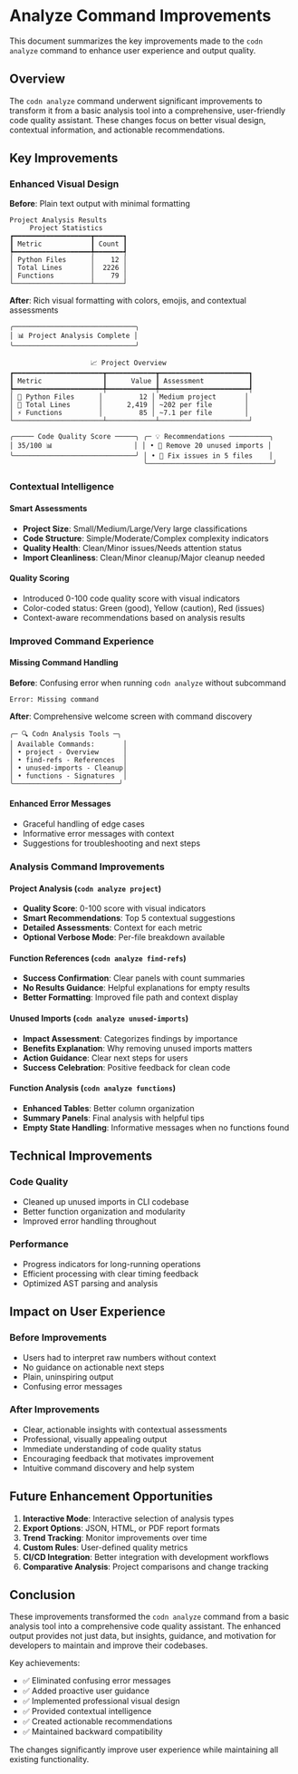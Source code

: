 # Analyze Command Improvements

This document summarizes the key improvements made to the `codn analyze` command to enhance user experience and output quality.

## Overview

The `codn analyze` command underwent significant improvements to transform it from a basic analysis tool into a comprehensive, user-friendly code quality assistant. These changes focus on better visual design, contextual information, and actionable recommendations.

## Key Improvements

### Enhanced Visual Design

**Before**: Plain text output with minimal formatting
```
Project Analysis Results
     Project Statistics
┏━━━━━━━━━━━━━━━━━━━┳━━━━━━━┓
┃ Metric            ┃ Count ┃
┡━━━━━━━━━━━━━━━━━━━╇━━━━━━━┩
│ Python Files      │    12 │
│ Total Lines       │  2226 │
│ Functions         │    79 │
└───────────────────┴───────┘
```

**After**: Rich visual formatting with colors, emojis, and contextual assessments
```
╭──────────────────────────────╮
│ 📊 Project Analysis Complete │
╰──────────────────────────────╯

                    📈 Project Overview
┏━━━━━━━━━━━━━━━━━━━━━━┳━━━━━━━━━━━━┳━━━━━━━━━━━━━━━━━━━━━━┓
┃ Metric               ┃      Value ┃ Assessment           ┃
┡━━━━━━━━━━━━━━━━━━━━━━╇━━━━━━━━━━━━╇━━━━━━━━━━━━━━━━━━━━━━┩
│ 🐍 Python Files      │         12 │ Medium project       │
│ 📝 Total Lines       │      2,419 │ ~202 per file        │
│ ⚡ Functions         │         85 │ ~7.1 per file        │
└──────────────────────┴────────────┴──────────────────────┘

╭───── Code Quality Score ─────╮ ╭─ 💡 Recommendations ──────────╮
│ 35/100 📊                    │ │ • 🧹 Remove 20 unused imports │
╰──────────────────────────────╯ │ • 🔧 Fix issues in 5 files    │
                                 ╰───────────────────────────────╯
```

### Contextual Intelligence

#### Smart Assessments
- **Project Size**: Small/Medium/Large/Very large classifications
- **Code Structure**: Simple/Moderate/Complex complexity indicators
- **Quality Health**: Clean/Minor issues/Needs attention status
- **Import Cleanliness**: Clean/Minor cleanup/Major cleanup needed

#### Quality Scoring
- Introduced 0-100 code quality score with visual indicators
- Color-coded status: Green (good), Yellow (caution), Red (issues)
- Context-aware recommendations based on analysis results

### Improved Command Experience

#### Missing Command Handling
**Before**: Confusing error when running `codn analyze` without subcommand
```
Error: Missing command
```

**After**: Comprehensive welcome screen with command discovery
```
╭─ 🔍 Codn Analysis Tools ─╮
│ Available Commands:       │
│ • project - Overview      │
│ • find-refs - References  │
│ • unused-imports - Cleanup│
│ • functions - Signatures  │
╰──────────────────────────╯
```

#### Enhanced Error Messages
- Graceful handling of edge cases
- Informative error messages with context
- Suggestions for troubleshooting and next steps

### Analysis Command Improvements

#### Project Analysis (`codn analyze project`)
- **Quality Score**: 0-100 score with visual indicators
- **Smart Recommendations**: Top 5 contextual suggestions
- **Detailed Assessments**: Context for each metric
- **Optional Verbose Mode**: Per-file breakdown available

#### Function References (`codn analyze find-refs`)
- **Success Confirmation**: Clear panels with count summaries
- **No Results Guidance**: Helpful explanations for empty results
- **Better Formatting**: Improved file path and context display

#### Unused Imports (`codn analyze unused-imports`)
- **Impact Assessment**: Categorizes findings by importance
- **Benefits Explanation**: Why removing unused imports matters
- **Action Guidance**: Clear next steps for users
- **Success Celebration**: Positive feedback for clean code

#### Function Analysis (`codn analyze functions`)
- **Enhanced Tables**: Better column organization
- **Summary Panels**: Final analysis with helpful tips
- **Empty State Handling**: Informative messages when no functions found

## Technical Improvements

### Code Quality
- Cleaned up unused imports in CLI codebase
- Better function organization and modularity
- Improved error handling throughout

### Performance
- Progress indicators for long-running operations
- Efficient processing with clear timing feedback
- Optimized AST parsing and analysis

## Impact on User Experience

### Before Improvements
- Users had to interpret raw numbers without context
- No guidance on actionable next steps
- Plain, uninspiring output
- Confusing error messages

### After Improvements
- Clear, actionable insights with contextual assessments
- Professional, visually appealing output
- Immediate understanding of code quality status
- Encouraging feedback that motivates improvement
- Intuitive command discovery and help system

## Future Enhancement Opportunities

1. **Interactive Mode**: Interactive selection of analysis types
2. **Export Options**: JSON, HTML, or PDF report formats
3. **Trend Tracking**: Monitor improvements over time
4. **Custom Rules**: User-defined quality metrics
5. **CI/CD Integration**: Better integration with development workflows
6. **Comparative Analysis**: Project comparisons and change tracking

## Conclusion

These improvements transformed the `codn analyze` command from a basic analysis tool into a comprehensive code quality assistant. The enhanced output provides not just data, but insights, guidance, and motivation for developers to maintain and improve their codebases.

Key achievements:
- ✅ Eliminated confusing error messages
- ✅ Added proactive user guidance
- ✅ Implemented professional visual design
- ✅ Provided contextual intelligence
- ✅ Created actionable recommendations
- ✅ Maintained backward compatibility

The changes significantly improve user experience while maintaining all existing functionality.
